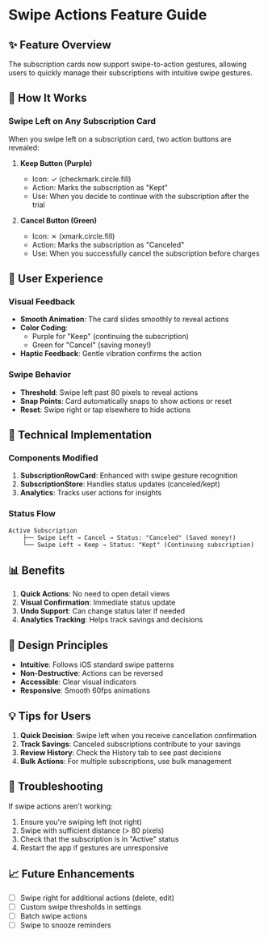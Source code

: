 # Swipe Actions Feature Guide

## ✨ Feature Overview
The subscription cards now support swipe-to-action gestures, allowing users to quickly manage their subscriptions with intuitive swipe gestures.

## 🎯 How It Works

### Swipe Left on Any Subscription Card
When you swipe left on a subscription card, two action buttons are revealed:

1. **Keep Button (Purple)** 
   - Icon: ✓ (checkmark.circle.fill)
   - Action: Marks the subscription as "Kept"
   - Use: When you decide to continue with the subscription after the trial

2. **Cancel Button (Green)**
   - Icon: ✗ (xmark.circle.fill)  
   - Action: Marks the subscription as "Canceled"
   - Use: When you successfully cancel the subscription before charges

## 📱 User Experience

### Visual Feedback
- **Smooth Animation**: The card slides smoothly to reveal actions
- **Color Coding**: 
  - Purple for "Keep" (continuing the subscription)
  - Green for "Cancel" (saving money!)
- **Haptic Feedback**: Gentle vibration confirms the action

### Swipe Behavior
- **Threshold**: Swipe left past 80 pixels to reveal actions
- **Snap Points**: Card automatically snaps to show actions or reset
- **Reset**: Swipe right or tap elsewhere to hide actions

## 🔧 Technical Implementation

### Components Modified
1. **SubscriptionRowCard**: Enhanced with swipe gesture recognition
2. **SubscriptionStore**: Handles status updates (canceled/kept)
3. **Analytics**: Tracks user actions for insights

### Status Flow
```
Active Subscription
    ├── Swipe Left → Cancel → Status: "Canceled" (Saved money!)
    └── Swipe Left → Keep → Status: "Kept" (Continuing subscription)
```

## 📊 Benefits

1. **Quick Actions**: No need to open detail views
2. **Visual Confirmation**: Immediate status update
3. **Undo Support**: Can change status later if needed
4. **Analytics Tracking**: Helps track savings and decisions

## 🎨 Design Principles

- **Intuitive**: Follows iOS standard swipe patterns
- **Non-Destructive**: Actions can be reversed
- **Accessible**: Clear visual indicators
- **Responsive**: Smooth 60fps animations

## 💡 Tips for Users

1. **Quick Decision**: Swipe left when you receive cancellation confirmation
2. **Track Savings**: Canceled subscriptions contribute to your savings
3. **Review History**: Check the History tab to see past decisions
4. **Bulk Actions**: For multiple subscriptions, use bulk management

## 🐛 Troubleshooting

If swipe actions aren't working:
1. Ensure you're swiping left (not right)
2. Swipe with sufficient distance (> 80 pixels)
3. Check that the subscription is in "Active" status
4. Restart the app if gestures are unresponsive

## 📈 Future Enhancements

- [ ] Swipe right for additional actions (delete, edit)
- [ ] Custom swipe thresholds in settings
- [ ] Batch swipe actions
- [ ] Swipe to snooze reminders